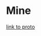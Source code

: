 # Mine

[link to proto](https://github.com/graham-evans/AISandbox-Server/blob/main/src/main/proto/Mine.proto)